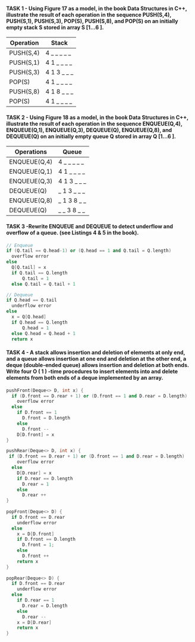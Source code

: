 

#### TASK 1 - Using Figure 17 as a model, in the book Data Structures in C++, illustrate the result of each operation in the sequence PUSH(S,4), PUSH(S,1), PUSH(S,3), POP(S), PUSH(S,8), and POP(S) on an initially empty stack S stored in array S [1...6 ].
| Operation | Stack       |
|-----------|-------------|
| PUSH(S,4) | 4 _ _ _ _ _ |
| PUSH(S,1) | 4 1 _ _ _ _ |
| PUSH(S,3) | 4 1 3 _ _ _ |
| POP(S)    | 4 1 _ _ _ _ |
| PUSH(S,8) | 4 1 8 _ _ _ |
| POP(S)    | 4 1 _ _ _ _ |


#### TASK 2 - Using Figure 18 as a model, in the book Data Structures in C++, illustrate the result of each operation in the sequence ENQUEUE(Q,4), ENQUEUE(Q,1), ENQUEUE(Q,3), DEQUEUE(Q), ENQUEUE(Q,8), and DEQUEUE(Q) on an initially empty queue Q stored in array Q [1...6 ].
| Operations   | Queue       |
|--------------|-------------|
| ENQUEUE(Q,4) | 4 _ _ _ _ _ |
| ENQUEUE(Q,1) | 4 1 _ _ _ _ |
| ENQUEUE(Q,3) | 4 1 3 _ _ _ |
| DEQUEUE(Q)   | _ 1 3 _ _ _ |
| ENQUEUE(Q,8) | _ 1 3 8 _ _ |
| DEQUEUE(Q)   | _ _ 3 8 _ _ |

#### TASK 3 -Rewrite ENQUEUE and DEQUEUE to detect underflow and overflow of a queue. (see Listings 4 & 5 in the book). 
``` cpp
// Enqueue
if (Q.tail == Q.head-1) or (Q.head == 1 and Q.tail = Q.length)
  overflow error
else
  Q[Q.tail] = x
  if Q.tail == Q.length
      Q.tail = 1
  else Q.tail = Q.tail + 1
```
```cpp
// Dequeue
if Q.head == Q.tail
  underflow error
else
  x = Q[Q.head]
  if Q.head == Q.length
      Q.head = 1
  else Q.head = Q.head + 1
  return x
```
#### TASK 4 - A stack allows insertion and deletion of elements at only end, and a queue allows insertion at one end and deletion at the other end, a deque (double-ended queue) allows insertion and deletion at both ends. Write four O ( 1 ) -time procedures to insert elements into and delete elements from both ends of a deque implemented by an array.
```cpp
pushFront(Deque<> D, int x) {
  if (D.front == D.rear + 1) or (D.front == 1 and D.rear = D.length)
    overflow error
  else
    if D.front == 1
      D.front = D.length
    else
      D.front --
    D[D.front] = x
}

pushRear(Deque<> D, int x) {
 if (D.front == D.rear + 1) or (D.front == 1 and D.rear = D.length)
    overflow error
  else
    D[D.rear] = x
    if D.rear == D.length
      D.rear = 1
    else
      D.rear ++
}
 
popFront(Deque<> D) {
  if D.front == D.rear
    underflow error
  else
    x = D[D.front]
    if D.front == D.length
      D.front = 1;
    else
      D.front ++
    return x
}
  
popRear(Deque<> D) {
  if D.front == D.rear
    underflow error
  else
    if D.rear == 1
      D.rear = D.length
    else
      D.rear --
    x = D[D.rear]
    return x
}
```
